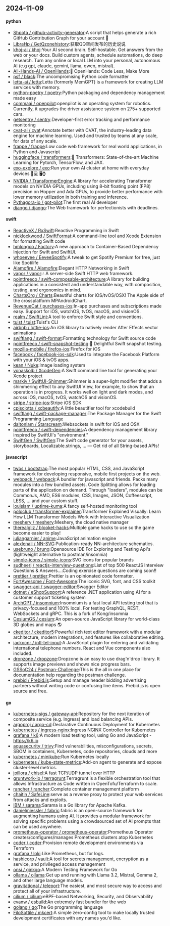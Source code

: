 ## 2024-11-09

#### python
* [Shpota / github-activity-generator](https://github.com/Shpota/github-activity-generator):A script that helps generate a rich GitHub Contribution Graph for your account 🤖
* [LibraHp / GetQzonehistory](https://github.com/LibraHp/GetQzonehistory):获取QQ空间发布的历史说说
* [khoj-ai / khoj](https://github.com/khoj-ai/khoj):Your AI second brain. Self-hostable. Get answers from the web or your docs. Build custom agents, schedule automations, do deep research. Turn any online or local LLM into your personal, autonomous AI (e.g gpt, claude, gemini, llama, qwen, mistral).
* [All-Hands-AI / OpenHands](https://github.com/All-Hands-AI/OpenHands):🙌 OpenHands: Code Less, Make More
* [psf / black](https://github.com/psf/black):The uncompromising Python code formatter
* [letta-ai / letta](https://github.com/letta-ai/letta):Letta (formerly MemGPT) is a framework for creating LLM services with memory.
* [python-poetry / poetry](https://github.com/python-poetry/poetry):Python packaging and dependency management made easy
* [commaai / openpilot](https://github.com/commaai/openpilot):openpilot is an operating system for robotics. Currently, it upgrades the driver assistance system on 275+ supported cars.
* [getsentry / sentry](https://github.com/getsentry/sentry):Developer-first error tracking and performance monitoring
* [cvat-ai / cvat](https://github.com/cvat-ai/cvat):Annotate better with CVAT, the industry-leading data engine for machine learning. Used and trusted by teams at any scale, for data of any scale.
* [frappe / frappe](https://github.com/frappe/frappe):Low code web framework for real world applications, in Python and Javascript
* [huggingface / transformers](https://github.com/huggingface/transformers):🤗 Transformers: State-of-the-art Machine Learning for Pytorch, TensorFlow, and JAX.
* [exo-explore / exo](https://github.com/exo-explore/exo):Run your own AI cluster at home with everyday devices 📱💻 🖥️⌚
* [NVIDIA / TransformerEngine](https://github.com/NVIDIA/TransformerEngine):A library for accelerating Transformer models on NVIDIA GPUs, including using 8-bit floating point (FP8) precision on Hopper and Ada GPUs, to provide better performance with lower memory utilization in both training and inference.
* [Pythagora-io / gpt-pilot](https://github.com/Pythagora-io/gpt-pilot):The first real AI developer
* [django / django](https://github.com/django/django):The Web framework for perfectionists with deadlines.

#### swift
* [ReactiveX / RxSwift](https://github.com/ReactiveX/RxSwift):Reactive Programming in Swift
* [nicklockwood / SwiftFormat](https://github.com/nicklockwood/SwiftFormat):A command-line tool and Xcode Extension for formatting Swift code
* [hmlongco / Factory](https://github.com/hmlongco/Factory):A new approach to Container-Based Dependency Injection for Swift and SwiftUI.
* [whoeevee / EeveeSpotify](https://github.com/whoeevee/EeveeSpotify):A tweak to get Spotify Premium for free, just like Spotilife
* [Alamofire / Alamofire](https://github.com/Alamofire/Alamofire):Elegant HTTP Networking in Swift
* [vapor / vapor](https://github.com/vapor/vapor):💧 A server-side Swift HTTP web framework.
* [pointfreeco / swift-composable-architecture](https://github.com/pointfreeco/swift-composable-architecture):A library for building applications in a consistent and understandable way, with composition, testing, and ergonomics in mind.
* [ChartsOrg / Charts](https://github.com/ChartsOrg/Charts):Beautiful charts for iOS/tvOS/OSX! The Apple side of the crossplatform MPAndroidChart.
* [RevenueCat / purchases-ios](https://github.com/RevenueCat/purchases-ios):In-app purchases and subscriptions made easy. Support for iOS, watchOS, tvOS, macOS, and visionOS.
* [realm / SwiftLint](https://github.com/realm/SwiftLint):A tool to enforce Swift style and conventions.
* [tuist / tuist](https://github.com/tuist/tuist):Tuist's CLI
* [airbnb / lottie-ios](https://github.com/airbnb/lottie-ios):An iOS library to natively render After Effects vector animations
* [swiftlang / swift-format](https://github.com/swiftlang/swift-format):Formatting technology for Swift source code
* [pointfreeco / swift-snapshot-testing](https://github.com/pointfreeco/swift-snapshot-testing):📸 Delightful Swift snapshot testing.
* [mozilla-mobile / firefox-ios](https://github.com/mozilla-mobile/firefox-ios):Firefox for iOS
* [facebook / facebook-ios-sdk](https://github.com/facebook/facebook-ios-sdk):Used to integrate the Facebook Platform with your iOS & tvOS apps.
* [kean / Nuke](https://github.com/kean/Nuke):Image loading system
* [yonaskolb / XcodeGen](https://github.com/yonaskolb/XcodeGen):A Swift command line tool for generating your Xcode project
* [markiv / SwiftUI-Shimmer](https://github.com/markiv/SwiftUI-Shimmer):Shimmer is a super-light modifier that adds a shimmering effect to any SwiftUI View, for example, to show that an operation is in progress. It works well on light and dark modes, and across iOS, macOS, tvOS, watchOS and visionOS.
* [stripe / stripe-ios](https://github.com/stripe/stripe-ios):Stripe iOS SDK
* [cpisciotta / xcbeautify](https://github.com/cpisciotta/xcbeautify):A little beautifier tool for xcodebuild
* [swiftlang / swift-package-manager](https://github.com/swiftlang/swift-package-manager):The Package Manager for the Swift Programming Language
* [daltoniam / Starscream](https://github.com/daltoniam/Starscream):Websockets in swift for iOS and OSX
* [pointfreeco / swift-dependencies](https://github.com/pointfreeco/swift-dependencies):A dependency management library inspired by SwiftUI's "environment."
* [SwiftGen / SwiftGen](https://github.com/SwiftGen/SwiftGen):The Swift code generator for your assets, storyboards, Localizable.strings, … — Get rid of all String-based APIs!

#### javascript
* [twbs / bootstrap](https://github.com/twbs/bootstrap):The most popular HTML, CSS, and JavaScript framework for developing responsive, mobile first projects on the web.
* [webpack / webpack](https://github.com/webpack/webpack):A bundler for javascript and friends. Packs many modules into a few bundled assets. Code Splitting allows for loading parts of the application on demand. Through "loaders", modules can be CommonJs, AMD, ES6 modules, CSS, Images, JSON, Coffeescript, LESS, ... and your custom stuff.
* [louislam / uptime-kuma](https://github.com/louislam/uptime-kuma):A fancy self-hosted monitoring tool
* [poloclub / transformer-explainer](https://github.com/poloclub/transformer-explainer):Transformer Explained Visually: Learn How LLM Transformer Models Work with Interactive Visualization
* [meshery / meshery](https://github.com/meshery/meshery):Meshery, the cloud native manager
* [therealgliz / blooket-hacks](https://github.com/therealgliz/blooket-hacks):Multiple game hacks to use so the game become easier to play!
* [juliangarnier / anime](https://github.com/juliangarnier/anime):JavaScript animation engine
* [alexlenail / NN-SVG](https://github.com/alexlenail/NN-SVG):Publication-ready NN-architecture schematics.
* [usebruno / bruno](https://github.com/usebruno/bruno):Opensource IDE For Exploring and Testing Api's (lightweight alternative to postman/insomnia)
* [simple-icons / simple-icons](https://github.com/simple-icons/simple-icons):SVG icons for popular brands
* [sudheerj / reactjs-interview-questions](https://github.com/sudheerj/reactjs-interview-questions):List of top 500 ReactJS Interview Questions & Answers....Coding exercise questions are coming soon!!
* [prettier / prettier](https://github.com/prettier/prettier):Prettier is an opinionated code formatter.
* [FortAwesome / Font-Awesome](https://github.com/FortAwesome/Font-Awesome):The iconic SVG, font, and CSS toolkit
* [swagger-api / swagger-editor](https://github.com/swagger-api/swagger-editor):Swagger Editor
* [dotnet / eShopSupport](https://github.com/dotnet/eShopSupport):A reference .NET application using AI for a customer support ticketing system
* [ArchGPT / insomnium](https://github.com/ArchGPT/insomnium):Insomnium is a fast local API testing tool that is privacy-focused and 100% local. For testing GraphQL, REST, WebSockets and gRPC. This is a fork of Kong/insomnia
* [CesiumGS / cesium](https://github.com/CesiumGS/cesium):An open-source JavaScript library for world-class 3D globes and maps 🌎
* [ckeditor / ckeditor5](https://github.com/ckeditor/ckeditor5):Powerful rich text editor framework with a modular architecture, modern integrations, and features like collaborative editing.
* [jackocnr / intl-tel-input](https://github.com/jackocnr/intl-tel-input):A JavaScript plugin for entering and validating international telephone numbers. React and Vue components also included.
* [dropzone / dropzone](https://github.com/dropzone/dropzone):Dropzone is an easy to use drag'n'drop library. It supports image previews and shows nice progress bars.
* [GSSoC24 / Postman-Challenge](https://github.com/GSSoC24/Postman-Challenge):This is the all in one place for documentation help regarding the postman challenge.
* [prebid / Prebid.js](https://github.com/prebid/Prebid.js):Setup and manage header bidding advertising partners without writing code or confusing line items. Prebid.js is open source and free.

#### go
* [kubernetes-sigs / gateway-api](https://github.com/kubernetes-sigs/gateway-api):Repository for the next iteration of composite service (e.g. Ingress) and load balancing APIs.
* [argoproj / argo-cd](https://github.com/argoproj/argo-cd):Declarative Continuous Deployment for Kubernetes
* [kubernetes / ingress-nginx](https://github.com/kubernetes/ingress-nginx):Ingress NGINX Controller for Kubernetes
* [grafana / k6](https://github.com/grafana/k6):A modern load testing tool, using Go and JavaScript - https://k6.io
* [aquasecurity / trivy](https://github.com/aquasecurity/trivy):Find vulnerabilities, misconfigurations, secrets, SBOM in containers, Kubernetes, code repositories, clouds and more
* [kubernetes / minikube](https://github.com/kubernetes/minikube):Run Kubernetes locally
* [kubernetes / kube-state-metrics](https://github.com/kubernetes/kube-state-metrics):Add-on agent to generate and expose cluster-level metrics.
* [jpillora / chisel](https://github.com/jpillora/chisel):A fast TCP/UDP tunnel over HTTP
* [gruntwork-io / terragrunt](https://github.com/gruntwork-io/terragrunt):Terragrunt is a flexible orchestration tool that allows Infrastructure as Code written in OpenTofu/Terraform to scale.
* [rancher / rancher](https://github.com/rancher/rancher):Complete container management platform
* [chaitin / SafeLine](https://github.com/chaitin/SafeLine):serve as a reverse proxy to protect your web services from attacks and exploits.
* [IBM / sarama](https://github.com/IBM/sarama):Sarama is a Go library for Apache Kafka.
* [danielmiessler / fabric](https://github.com/danielmiessler/fabric):fabric is an open-source framework for augmenting humans using AI. It provides a modular framework for solving specific problems using a crowdsourced set of AI prompts that can be used anywhere.
* [prometheus-operator / prometheus-operator](https://github.com/prometheus-operator/prometheus-operator):Prometheus Operator creates/configures/manages Prometheus clusters atop Kubernetes
* [coder / coder](https://github.com/coder/coder):Provision remote development environments via Terraform
* [grafana / loki](https://github.com/grafana/loki):Like Prometheus, but for logs.
* [hashicorp / vault](https://github.com/hashicorp/vault):A tool for secrets management, encryption as a service, and privileged access management
* [onsi / ginkgo](https://github.com/onsi/ginkgo):A Modern Testing Framework for Go
* [ollama / ollama](https://github.com/ollama/ollama):Get up and running with Llama 3.2, Mistral, Gemma 2, and other large language models.
* [gravitational / teleport](https://github.com/gravitational/teleport):The easiest, and most secure way to access and protect all of your infrastructure.
* [cilium / cilium](https://github.com/cilium/cilium):eBPF-based Networking, Security, and Observability
* [evanw / esbuild](https://github.com/evanw/esbuild):An extremely fast bundler for the web
* [golang / go](https://github.com/golang/go):The Go programming language
* [FiloSottile / mkcert](https://github.com/FiloSottile/mkcert):A simple zero-config tool to make locally trusted development certificates with any names you'd like.
